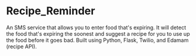 # Recipe_Reminder
An SMS service that allows you to enter food that's expiring. It will detect the food that's expiring the soonest and suggest a recipe for you to use up the food before it goes bad. Built using Python, Flask, Twilio, and Edamam (recipe API).
